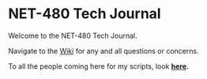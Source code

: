 # NET-480 Tech Journal

Welcome to the NET-480 Tech Journal.

Navigate to the [Wiki](https://github.com/nicholaslamon/NET480/wiki) for any and all questions or concerns.

To all the people coming here for my scripts, look **[here](https://github.com/nicholaslamon/NET480/tree/main/scripts).**
